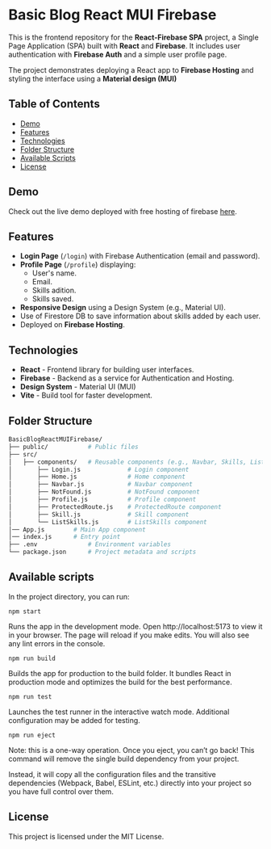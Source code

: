 # Basic Blog React MUI Firebase

This is the frontend repository for the **React-Firebase SPA** project, a Single Page Application (SPA) built with **React** and **Firebase**. It includes user authentication with **Firebase Auth** and a simple user profile page.

The project demonstrates deploying a React app to **Firebase Hosting** and styling the interface using a **Material design (MUI)**

## Table of Contents

- [Demo](#demo)
- [Features](#features)
- [Technologies](#technologies)
- [Folder Structure](#folder-structure)
- [Available Scripts](#available-scripts)
- [License](#license)

## Demo

Check out the live demo deployed with free hosting of firebase [here](https://ricardoherrera-softtek-385a9.web.app/login).

## Features

- **Login Page** (`/login`) with Firebase Authentication (email and password).
- **Profile Page** (`/profile`) displaying:
  - User's name.
  - Email.
  - Skills adition.
  - Skills saved.
- **Responsive Design** using a Design System (e.g., Material UI).
- Use of Firestore DB to save information about skills added by each user.
- Deployed on **Firebase Hosting**.

## Technologies

- **React** - Frontend library for building user interfaces.
- **Firebase** - Backend as a service for Authentication and Hosting.
- **Design System** - Material UI (MUI)
- **Vite** - Build tool for faster development.

## Folder Structure

```bash
BasicBlogReactMUIFirebase/
├── public/           # Public files
├── src/
│   ├── components/   # Reusable components (e.g., Navbar, Skills, ListSkills)
│       ├── Login.js             # Login component
│       ├── Home.js              # Home component
│       ├── Navbar.js            # Navbar component
│       ├── NotFound.js          # NotFound component
│       ├── Profile.js           # Profile component
│       ├── ProtectedRoute.js    # ProtectedRoute component
│       ├── Skill.js             # Skill component
│       └── ListSkills.js        # ListSkills component
│── App.js        # Main App component
│── index.js      # Entry point
├── .env              # Environment variables
└── package.json      # Project metadata and scripts
```

## Available scripts

In the project directory, you can run:

`npm start`

Runs the app in the development mode. Open http://localhost:5173 to view it in your browser.
The page will reload if you make edits. You will also see any lint errors in the console.

`npm run build`

Builds the app for production to the build folder. It bundles React in production mode and optimizes the build for the best performance.

`npm run test`

Launches the test runner in the interactive watch mode. Additional configuration may be added for testing.

`npm run eject`

Note: this is a one-way operation. Once you eject, you can’t go back!
This command will remove the single build dependency from your project.

Instead, it will copy all the configuration files and the transitive dependencies (Webpack, Babel, ESLint, etc.) directly into your project so you have full control over them.

## License

This project is licensed under the MIT License.
